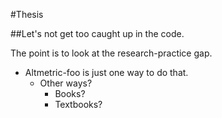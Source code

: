 #Thesis

##Let's not get too caught up in the code.

The point is to look at the research-practice gap.
  * Altmetric-foo is just one way to do that.
    * Other ways?
      * Books?
      * Textbooks?





